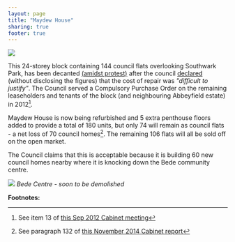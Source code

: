 ```yaml
---
layout: page
title: "Maydew House"
sharing: true
footer: true
---
```

![](http://s0.geograph.org.uk/geophotos/02/70/11/2701156_6a4b82c2.jpg)

This 24-storey block containing 144 council flats overlooking Southwark Park, has been decanted [(amidst protest)](https://www.facebook.com/pages/Save-Maydew-House/316012601837) after the council [declared](http://www.southwarknews.co.uk/00,news,20152,440,00.htm) (without disclosing the figures) that the cost of repair was _"difficult to justify"_. The Council served a Compulsory Purchase Order on the remaining leaseholders and tenants of the block (and neighbouring Abbeyfield estate) in 2012[^1].

Maydew House is now being refurbished and 5 extra penthouse floors added to provide a total of 180 units, but only 74 will remain as council flats - a net loss of 70 council homes[^2]. The remaining 106 flats will all be sold off on the open market.

The Council claims that this is acceptable because it is building 60 new council homes nearby where it is knocking down the Bede community centre.

![](http://41.media.tumblr.com/6828685b487a2a6672f9dcdb25b888f1/tumblr_ng9vmyBhju1sr19s8o1_500.jpg)
*Bede Centre - soon to be demolished*

__Footnotes:__

[^1]: See item 13 of [this Sep 2012 Cabinet meeting](http://moderngov.southwark.gov.uk/ieListDocuments.aspx?CId=302&MId=4246&Ver=4) 

[^2]: See paragraph 132 of [this November 2014 Cabinet report](http://moderngov.southwark.gov.uk/documents/s49973/Report%20Qtr%202%202014-15%20Capital%20Monitor.pdf)
